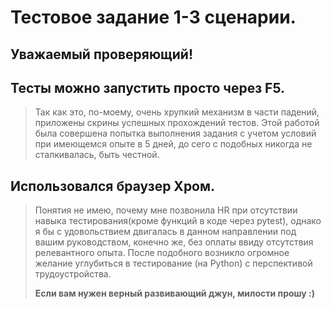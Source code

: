 # Тестовое задание 1-3 сценарии.
## Уважаемый проверяющий!
## Тесты можно запустить просто через F5.
>Так как это, по-моему, очень хрупкий механизм в части падений, приложены скрины успешных прохождений тестов.
>Этой работой была совершена попытка выполнения задания с учетом условий при имеющемся опыте в 5 дней,
>до сего с подобных никогда не сталкивалась, быть честной. 
## Использовался браузер Хром. 
>Понятия не имею, почему мне позвонила HR при отсутствии навыка тестирования(кроме функций в коде через pytest),
>однако я бы с удовольствием двигалась в данном направлении под вашим руководством, конечно же, без оплаты ввиду отсутствия релевантного опыта.
>После подобного возникло огромное желание углубиться в тестирование (на Python) с перспективой трудоустройства.
>
> **Если вам нужен верный развивающий джун, милости прошу :)**
